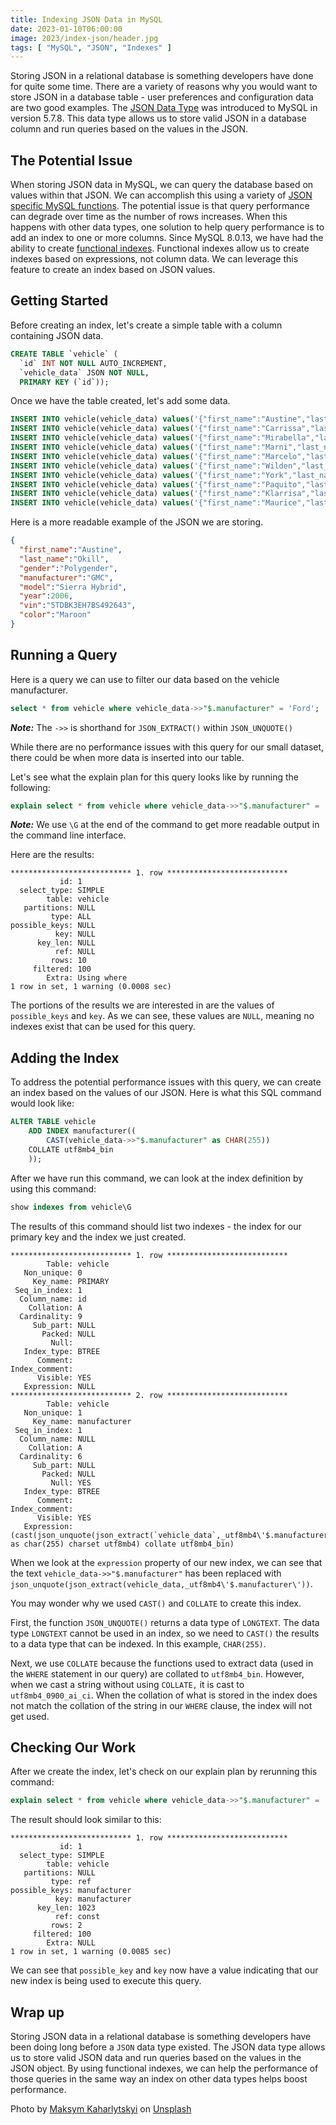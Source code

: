 ```yaml
---
title: Indexing JSON Data in MySQL
date: 2023-01-10T06:00:00
image: 2023/index-json/header.jpg
tags: [ "MySQL", "JSON", "Indexes" ]
---
```

Storing JSON in a relational database is something developers have done for quite some time. There are a variety of reasons why you would want to store JSON in a database table - user preferences and configuration data are two good examples.   The [JSON Data Type](https://dev.mysql.com/doc/refman/8.0/en/json.html) was introduced to MySQL in version 5.7.8. This data type allows us to store valid JSON in a database column and run queries based on the values in the JSON.

## The Potential Issue

When storing JSON data in MySQL, we can query the database based on values within that JSON. We can accomplish this using a variety of [JSON specific MySQL functions](https://dev.mysql.com/doc/refman/5.7/en/json-function-reference.html).
The potential issue is that query performance can degrade over time as the number of rows increases.
When this happens with other data types, one solution to help query performance is to add an index to one or more columns.
Since MySQL 8.0.13, we have had the ability to create [functional indexes](https://dev.mysql.com/doc/refman/8.0/en/create-index.html#create-index-functional-key-parts).
Functional indexes allow us to create indexes based on expressions, not column data.
We can leverage this feature to create an index based on JSON values.

## Getting Started

Before creating an index, let's create a simple table with a column containing JSON data.

```sql
CREATE TABLE `vehicle` (
  `id` INT NOT NULL AUTO_INCREMENT,
  `vehicle_data` JSON NOT NULL,
  PRIMARY KEY (`id`));
```

Once we have the table created, let's add some data.

```sql
INSERT INTO vehicle(vehicle_data) values('{"first_name":"Austine","last_name":"Okill","gender":"Polygender","manufacturer":"GMC","model":"Sierra Hybrid","year":2006,"vin":"5TDBK3EH7BS492643","color":"Maroon"}');
INSERT INTO vehicle(vehicle_data) values('{"first_name":"Carrissa","last_name":"McGowing","gender":"Female","manufacturer":"Dodge","model":"Avenger","year":2000,"vin":"WBAPM7C53AE594359","color":"Maroon"}');
INSERT INTO vehicle(vehicle_data) values('{"first_name":"Mirabella","last_name":"O''Tuohy","gender":"Female","manufacturer":"Mercury","model":"Mountaineer","year":1997,"vin":"YV4902DZ7E2611356","color":"Red"}');
INSERT INTO vehicle(vehicle_data) values('{"first_name":"Marni","last_name":"Fratczak","gender":"Female","manufacturer":"Ford","model":"F150","year":2005,"vin":"WAUVT68EX5A254703","color":"Indigo"}');
INSERT INTO vehicle(vehicle_data) values('{"first_name":"Marcelo","last_name":"Cellone","gender":"Male","manufacturer":"Dodge","model":"Dakota","year":2004,"vin":"WBAPH5C55BF851378","color":"Turquoise"}');
INSERT INTO vehicle(vehicle_data) values('{"first_name":"Wilden","last_name":"Norwell","gender":"Bigender","manufacturer":"Mercury","model":"Sable","year":1996,"vin":"WAUHFAFL1EA004615","color":"Turquoise"}');
INSERT INTO vehicle(vehicle_data) values('{"first_name":"York","last_name":"Hemerijk","gender":"Male","manufacturer":"Dodge","model":"Dakota","year":2002,"vin":"JTDZN3EU7FJ032100","color":"Teal"}');
INSERT INTO vehicle(vehicle_data) values('{"first_name":"Paquito","last_name":"Chappelow","gender":"Male","manufacturer":"Ford","model":"Falcon","year":1967,"vin":"WA1EY94L67D885695","color":"Crimson"}');
INSERT INTO vehicle(vehicle_data) values('{"first_name":"Klarrisa","last_name":"Ryott","gender":"Female","manufacturer":"Mitsubishi","model":"Tredia","year":1988,"vin":"1GD12YEG1FF019807","color":"Teal"}');
INSERT INTO vehicle(vehicle_data) values('{"first_name":"Maurice","last_name":"Minot","gender":"Male","manufacturer":"Acura","model":"Vigor","year":1992,"vin":"3C63DRLL0CG858281","color":"Indigo"}');
```

Here is a more readable example of the JSON we are storing.

````json
{
  "first_name":"Austine",
  "last_name":"Okill",
  "gender":"Polygender",
  "manufacturer":"GMC",
  "model":"Sierra Hybrid",
  "year":2006,
  "vin":"5TDBK3EH7BS492643",
  "color":"Maroon"
}
````

## Running a Query

Here is a query we can use to filter our data based on the vehicle manufacturer.

```sql
select * from vehicle where vehicle_data->>"$.manufacturer" = 'Ford';
```

***Note:*** The `->>` is shorthand for `JSON_EXTRACT()` within `JSON_UNQUOTE()`

While there are no performance issues with this query for our small dataset, there could be when more data is inserted into our table.

Let's see what the explain plan for this query looks like by running the following:

```sql
explain select * from vehicle where vehicle_data->>"$.manufacturer" = 'Ford'\G
```
***Note:*** We use `\G` at the end of the command to get more readable output in the command line interface.

Here are the results:

```text
*************************** 1. row ***************************
           id: 1
  select_type: SIMPLE
        table: vehicle
   partitions: NULL
         type: ALL
possible_keys: NULL
          key: NULL
      key_len: NULL
          ref: NULL
         rows: 10
     filtered: 100
        Extra: Using where
1 row in set, 1 warning (0.0008 sec)
```
The portions of the results we are interested in are the values of `possible_keys` and `key`.
As we can see, these values are `NULL`, meaning no indexes exist that can be used for this query.

## Adding the Index

To address the potential performance issues with this query, we can create an index based on the values of our JSON. Here is what this SQL command would look like:

```sql
ALTER TABLE vehicle
    ADD INDEX manufacturer((
        CAST(vehicle_data->>"$.manufacturer" as CHAR(255))
    COLLATE utf8mb4_bin
    ));
```

After we have run this command, we can look at the index definition by using this command:

```sql
show indexes from vehicle\G
```

The results of this command should list two indexes - the index for our primary key and the index we just created.

```text
*************************** 1. row ***************************
        Table: vehicle
   Non_unique: 0
     Key_name: PRIMARY
 Seq_in_index: 1
  Column_name: id
    Collation: A
  Cardinality: 9
     Sub_part: NULL
       Packed: NULL
         Null:
   Index_type: BTREE
      Comment:
Index_comment:
      Visible: YES
   Expression: NULL
*************************** 2. row ***************************
        Table: vehicle
   Non_unique: 1
     Key_name: manufacturer
 Seq_in_index: 1
  Column_name: NULL
    Collation: A
  Cardinality: 6
     Sub_part: NULL
       Packed: NULL
         Null: YES
   Index_type: BTREE
      Comment:
Index_comment:
      Visible: YES
   Expression: (cast(json_unquote(json_extract(`vehicle_data`,_utf8mb4\'$.manufacturer\')) as char(255) charset utf8mb4) collate utf8mb4_bin)
```

When we look at the `expression` property of our new index, we can see that the text `vehicle_data->>"$.manufacturer"` has been replaced with `json_unquote(json_extract(vehicle_data,_utf8mb4\'$.manufacturer\'))`.

You may wonder why we used `CAST()` and `COLLATE` to create this index.

First, the function `JSON_UNQUOTE()` returns a data type of `LONGTEXT`.
The data type `LONGTEXT` cannot be used in an index, so we need to `CAST()` the results to a data type that can be indexed.
In this example, `CHAR(255)`.

Next, we use `COLLATE` because the functions used to extract data (used in the `WHERE` statement in our query) are collated to `utf8mb4_bin`.
However, when we cast a string without using `COLLATE,` it is cast to `utf8mb4_0900_ai_ci`.
When the collation of what is stored in the index does not match the collation of the string in our `WHERE` clause, the index will not get used.

## Checking Our Work

After we create the index, let's check on our explain plan by rerunning this command:

```sql
explain select * from vehicle where vehicle_data->>"$.manufacturer" = 'Ford'\G
```

The result should look similar to this:
```text
*************************** 1. row ***************************
           id: 1
  select_type: SIMPLE
        table: vehicle
   partitions: NULL
         type: ref
possible_keys: manufacturer
          key: manufacturer
      key_len: 1023
          ref: const
         rows: 2
     filtered: 100
        Extra: NULL
1 row in set, 1 warning (0.0085 sec)
```
We can see that `possible_key` and `key` now have a value indicating that our new index is being used to execute this query.

## Wrap up

Storing JSON data in a relational database is something developers have been doing long before a `JSON` data type existed.
The JSON data type allows us to store valid JSON data and run queries based on the values in the JSON object.
By using functional indexes, we can help the performance of those queries in the same way an index on other data types helps boost performance.

Photo by [Maksym Kaharlytskyi](https://unsplash.com/@qwitka?utm_source=unsplash&utm_medium=referral&utm_content=creditCopyText) on [Unsplash](https://unsplash.com/photos/Q9y3LRuuxmg?utm_source=unsplash&utm_medium=referral&utm_content=creditCopyText)
